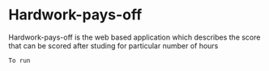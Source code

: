 # Hardwork-pays-off

Hardwork-pays-off is the web based application which describes the score that can be scored after studing for particular number of hours

```
To run
```

